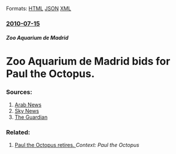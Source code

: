 
Formats: [HTML](/news/2010/07/15/zoo-aquarium-de-madrid-bids-for-paul-the-octopus.html)  [JSON](/news/2010/07/15/zoo-aquarium-de-madrid-bids-for-paul-the-octopus.json)  [XML](/news/2010/07/15/zoo-aquarium-de-madrid-bids-for-paul-the-octopus.xml)  

### [2010-07-15](/news/2010/07/15/index.md)

##### Zoo Aquarium de Madrid
# Zoo Aquarium de Madrid bids for Paul the Octopus. 




### Sources:

1. [Arab News](http://arabnews.com/sports/article84935.ece)
2. [Sky News](http://news.sky.com/skynews/Home/World-News/Paul-The-Octopus-Wanted-In-Spanish-Zoo-In-Madrid-After-Forecasting-World-Cup-Results/Article/201007315665868?lpos=World_News_First_Strange_News__Article_Teaser_Region__0&lid=ARTICLE_15665868_Paul_The_Octopus_Wanted_In_Spanish_Zoo_In_Madrid_After_Forecasting_World_Cup_Results)
3. [The Guardian](http://www.guardian.co.uk/world/2010/jul/15/paul-the-octopus-madrid-transfer)

### Related:

1. [Paul the Octopus retires. ](/news/2010/07/12/paul-the-octopus-retires.md) _Context: Paul the Octopus_
